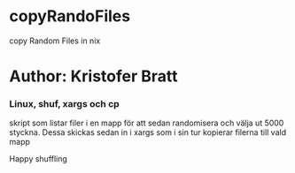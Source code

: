 # copyRandoFiles
copy Random Files in nix

# Author: Kristofer Bratt
### Linux, shuf, xargs och cp

 skript som listar filer i en mapp
 för att sedan randomisera och välja
 ut 5000 styckna.
 Dessa skickas sedan in i xargs som
 i sin tur kopierar filerna till vald mapp

Happy shuffling
